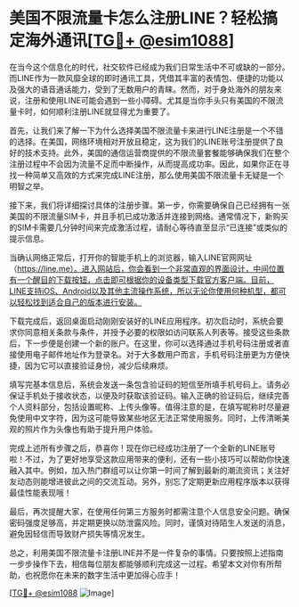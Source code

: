 # 美国不限流量卡怎么注册LINE？轻松搞定海外通讯[[TG💪+ @esim1088](https://t.me/s/esim1088)]

在当今这个信息化的时代，社交软件已经成为我们日常生活中不可或缺的一部分。而LINE作为一款风靡全球的即时通讯工具，凭借其丰富的表情包、便捷的功能以及强大的语音通话能力，受到了无数用户的青睐。然而，对于身处海外的朋友来说，注册和使用LINE可能会遇到一些小障碍。尤其是当你手头只有美国的不限流量卡时，如何顺利注册LINE就显得尤为重要了。

首先，让我们来了解一下为什么选择美国不限流量卡来进行LINE注册是一个不错的选择。在美国，网络环境相对开放且稳定，这为我们的LINE账号注册提供了良好的技术支持。此外，美国的通信运营商提供的不限流量套餐能够确保我们在整个注册过程中不会因为流量不足而中断操作，从而提高成功率。因此，如果你正在寻找一种简单又高效的方式来完成LINE注册，那么使用美国不限流量卡无疑是一个明智之举。

接下来，我们将详细探讨具体的注册步骤。第一步，你需要确保自己已经拥有一张美国的不限流量SIM卡，并且手机已成功激活并连接到网络。通常情况下，新购买的SIM卡需要几分钟时间来完成激活过程，请耐心等待直至显示“已连接”或类似的提示信息。

当确认网络正常后，打开你的智能手机上的浏览器，输入LINE官网网址（https://line.me）。进入网站后，你会看到一个非常直观的界面设计，中间位置有一个醒目的下载按钮，点击即可根据你的设备类型下载官方客户端。目前，LINE支持iOS、Android以及其他主流操作系统，所以无论你使用何种机型，都可以轻松找到适合自己的版本进行安装。

下载完成后，返回桌面启动刚刚安装好的LINE应用程序。初次启动时，系统会要求你同意相关条款与条件，并授予必要的权限如访问联系人列表等。接受这些条款后，下一步便是创建一个新的账户。在这里，你可以选择通过手机号码注册或者直接使用电子邮件地址作为登录名。对于大多数用户而言，手机号码注册更为方便快捷，因为它可以直接验证身份，减少后续麻烦。

填写完基本信息后，系统会发送一条包含验证码的短信至所填手机号码上。请务必保证手机处于接收状态，以便及时获取该验证码。输入正确的验证码后，继续完善个人资料部分，包括设置昵称、上传头像等。值得注意的是，在填写昵称时尽量避免使用中文字符，因为这可能导致某些地区无法正常使用服务。同时，上传清晰美观的照片作为头像也有助于提升用户体验。

完成上述所有步骤之后，恭喜你！现在你已经成功注册了一个全新的LINE账号啦！不过，为了更好地享受这款应用带来的便利，还有一些小技巧可以帮助你快速融入其中。例如，加入热门群组可以让你第一时间了解到最新的潮流资讯；关注好友动态则能增进彼此之间的交流互动。另外，别忘了定期更新应用程序版本以获得最佳性能表现哦！

最后，再次提醒大家，在使用任何第三方服务时都需注意个人信息安全问题。确保密码强度足够高，并定期更换以防泄露风险。同时，谨慎对待陌生人发送的消息，避免因轻信而导致财产损失等情况发生。

总之，利用美国不限流量卡注册LINE并不是一件复杂的事情。只要按照上述指南一步步操作下去，相信每位朋友都能够顺利完成这一过程。希望本文对你有所帮助，也祝愿你在未来的数字生活中更加得心应手！

[[TG💪+ @esim1088](https://t.me/s/esim1088) ![Image](https://i.postimg.cc/4NQfJmqS/Snipaste-2025-05-13-00-14-12.png)]